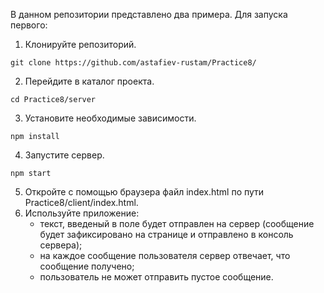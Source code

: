 В данном репозитории представлено два примера. Для запуска первого:

1. Клонируйте репозиторий.
```{git}
git clone https://github.com/astafiev-rustam/Practice8/
```
2. Перейдите в каталог проекта.
```{bash}
cd Practice8/server
```
3. Установите необходимые зависимости.
```{bash}
npm install
```
4. Запустите сервер.
```{bash}
npm start
```
5. Откройте с помощью браузера файл index.html по пути Practice8/client/index.html.
6. Используйте приложение:
   - текст, введеный в поле будет отправлен на сервер (сообщение будет зафиксировано на странице и отправлено в консоль сервера);
   - на каждое сообщение пользователя сервер отвечает, что сообщение получено;
   - пользователь не может отправить пустое сообщение.
